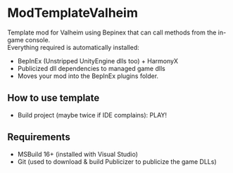 # ModTemplateValheim
Template mod for Valheim using Bepinex that can call methods from the in-game console.  
Everything required is automatically installed:
 - BepInEx (Unstripped UnityEngine dlls too) + HarmonyX
 - Publicized dll dependencies to managed game dlls
 - Moves your mod into the BepInEx plugins folder.

## How to use template
 - Build project (maybe twice if IDE complains): PLAY!

## Requirements
 - MSBuild 16+ (installed with Visual Studio)
 - Git (used to download & build Publicizer to publicize the game DLLs)
